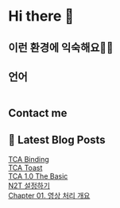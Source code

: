 # Hi there 👋

## 이런 환경에 익숙해요✍🏼

## 언어

<p>
  <img alt="" src= "https://img.shields.io/badge/Swift-DC6241?style=flat-square&logo=Swift&logoColor=white"/>
</p>

## Contact me

## 📕 Latest Blog Posts

<a href=https://dely.tistory.com/201>TCA Binding</a></br><a href=https://dely.tistory.com/200>TCA Toast</a></br><a href=https://dely.tistory.com/199>TCA 1.0 The Basic</a></br><a href=https://dely.tistory.com/198>N2T 설정하기</a></br><a href=https://dely.tistory.com/162>Chapter 01. 영상 처리 개요</a></br>